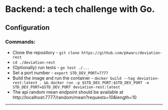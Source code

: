 
# Backend: a tech challenge with Go.
## Configuration

### Commands:
- Clone the repository - `git clone https://github.com/pkwarc/deviation-rest`
- `cd ./deviation-rest`
- (Optionally) run tests - `go test ./...`
- Set a port number - `export STD_DEV_PORT=7777`
- Build the image and run the container - `docker build --tag deviation-rest:latest . && docker run -p $STD_DEV_PORT:$STD_DEV_PORT -e STD_DEV_PORT=$STD_DEV_PORT deviation-rest:latest`
- The api random mean endpoint should be available at 
http://localhost:7777/random/mean?requests=10&length=10

---
